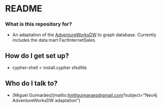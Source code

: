 # README #

### What is this repository for? ###

* An adaptation of the [AdventureWorksDW](https://www.microsoft.com/en-us/download/details.aspx?id=49502) to graph database. Currently includes the data mart FactInternetSales.

## How do I get set up? ##

* cypher-shell < install.cypher
sfsdfds
## Who do I talk to? ##

* [Miguel Guimarães](mailto:hmtlguimaraes@gmail.com?subject="Neo4j AdventureWorksDW adaptation")
